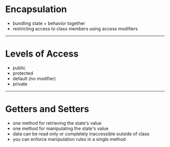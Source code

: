 # Encapsulation
- bundling state + behavior together
- restricting access to class members using access modifiers

---

# Levels of Access
- public
- protected
- default (no modifier)
- private

---

# Getters and Setters
- one method for retrieving the state's value
- one method for manipulating the state's value
- data can be read only or completely inaccessible outside of class
- you can enforce manipulation rules in a single method